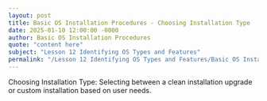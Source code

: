 ```yaml
---
layout: post
title: Basic OS Installation Procedures - Choosing Installation Type
date: 2025-01-10 12:00:00 -0000
author: Basic OS Installation Procedures
quote: "content here"
subject: "Lesson 12 Identifying OS Types and Features"
permalink: "/Lesson 12 Identifying OS Types and Features/Basic OS Installation Procedures/Basic OS Installation Procedures - Choosing Installation Type"
---
```


Choosing Installation Type: Selecting between a clean installation upgrade or custom installation based on user needs.
